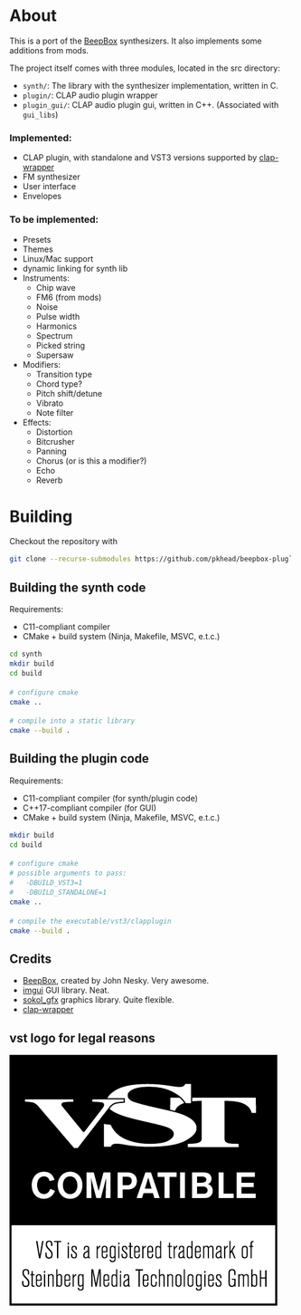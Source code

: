 # About
This is a port of the [BeepBox](https://beepbox.co/) synthesizers. It also implements some additions from mods.

The project itself comes with three modules, located in the src directory:
- `synth/`: The library with the synthesizer implementation, written in C.
- `plugin/`: CLAP audio plugin wrapper
- `plugin_gui/`: CLAP audio plugin gui, written in C++. (Associated with `gui_libs`)

### Implemented:
- CLAP plugin, with standalone and VST3 versions supported by [clap-wrapper](https://github.com/free-audio/clap-wrapper)
- FM synthesizer
- User interface
- Envelopes

### To be implemented:
- Presets
- Themes
- Linux/Mac support
- dynamic linking for synth lib
- Instruments:
    - Chip wave
    - FM6 (from mods)
    - Noise
    - Pulse width
    - Harmonics
    - Spectrum
    - Picked string
    - Supersaw
- Modifiers:
    - Transition type
    - Chord type?
    - Pitch shift/detune
    - Vibrato
    - Note filter
- Effects:
    - Distortion
    - Bitcrusher
    - Panning
    - Chorus (or is this a modifier?)
    - Echo
    - Reverb

# Building
Checkout the repository with
```bash
git clone --recurse-submodules https://github.com/pkhead/beepbox-plug`
```

## Building the synth code
Requirements:
- C11-compliant compiler
- CMake + build system (Ninja, Makefile, MSVC, e.t.c.)

```bash
cd synth
mkdir build
cd build

# configure cmake
cmake ..

# compile into a static library
cmake --build .
```

## Building the plugin code
Requirements:
- C11-compliant compiler (for synth/plugin code)
- C++17-compliant compiler (for GUI)
- CMake + build system (Ninja, Makefile, MSVC, e.t.c.)

```bash
mkdir build
cd build

# configure cmake
# possible arguments to pass:
#   -DBUILD_VST3=1
#   -DBUILD_STANDALONE=1
cmake ..

# compile the executable/vst3/clapplugin
cmake --build .
```

## Credits
- [BeepBox](https://beepbox.co), created by John Nesky. Very awesome.
- [imgui](https://github.com/ocornut/imgui) GUI library. Neat.
- [sokol_gfx](https://github.com/floooh/sokol/) graphics library. Quite flexible.
- [clap-wrapper](https://github.com/free-audio/clap-wrapper)

## vst logo for legal reasons
![VST is a registered trademark of Steinberg Media Technologies GmbH](vst_logo.png)